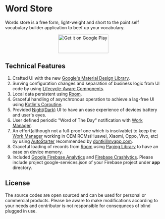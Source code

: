 # Word Store

Words store is a free form, light-weight and short to the point self vocabulary builder application to beef up your vocabulary.

<p align="center">
<a
    href='https://play.google.com/store/apps/details?id=com.devshub.rk.wordsstore&hl=en&pcampaignid=pcampaignidMKT-Other-global-all-co-prtnr-py-PartBadge-Mar2515-1'>
	<img
        alt='Get it on Google Play'
        src='https://play.google.com/intl/en_us/badges/static/images/badges/en_badge_web_generic.png' width="162" height="60" />
</a>
</p>

## Technical Features

1. Crafted UI with the new [Google's Material Design Library](https://material.io/components/).
2. Surving configuration changes and separation of business logic from UI code by using [Lifecycle-Aware Components](https://developer.android.com/topic/libraries/architecture/lifecycle).
3. Local data persistent using [Room](https://developer.android.com/topic/libraries/architecture/room).
4. Graceful handling of asynchronous operation to achieve a lag-free UI using [Kotlin's Coroutine](https://kotlinlang.org/docs/reference/coroutines-overview.html).
5. Provided [Night(Dark)](https://developer.android.com/guide/topics/ui/look-and-feel/darktheme) UI to have an ease experience of devices battery and user's eyes.
6. User defined periodic "Word of The Day" notification with [Work Manager](https://developer.android.com/topic/libraries/architecture/workmanager).
7. An effort(although not a full-proof one which is insolvable) to keep the [Work Manager](https://developer.android.com/topic/libraries/architecture/workmanager) working in OEM ROMs(Huawei, Xiaomi, Oppo, Vivo, etc) by using [AutoStarter](https://github.com/judemanutd/AutoStarter) recommended by [dontkillmyapp.com](https://dontkillmyapp.com/).
8. Graceful loading of records from [Room](https://developer.android.com/topic/libraries/architecture/room) using [Paging Library](https://developer.android.com/topic/libraries/architecture/paging) to have an ease on device memory.
9. Included [Google Firebase Analytics](https://firebase.google.com/docs/analytics) and [Firebase Crashlytics](https://firebase.google.com/docs/crashlytics). Please include project google-services.json of your Firebase project under **app** directory.

## License

The source codes are open sourced and can be used for personal or commercial products. Please be aware to make modifications according to your needs and contributor is not responsible for consequnces of blind plugged in use.
